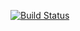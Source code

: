 [![Build Status](https://app.travis-ci.com/HansCalara/COMP3104.svg?branch=main)](https://app.travis-ci.com/HansCalara/COMP3104)
